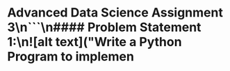 # Advanced Data Science Assignment 3\n```\n#### Problem Statement​ ​1:\n![alt text]("Write a Python Program to implemen